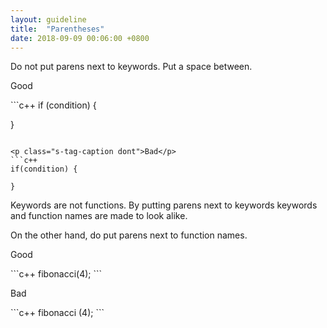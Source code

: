 ```yaml
---
layout: guideline
title:  "Parentheses"
date: 2018-09-09 00:06:00 +0800
---
```


Do not put parens next to keywords. Put a space between.

<p class="s-tag-caption do">Good</p>
```c++
if (condition) {

}
```

<p class="s-tag-caption dont">Bad</p>
```c++
if(condition) {

}
```

Keywords are not functions. By putting parens next to keywords keywords and function names are made to look alike.

On the other hand, do put parens next to function names.

<p class="s-tag-caption do">Good</p>
```c++
fibonacci(4);
```

<p class="s-tag-caption dont">Bad</p>
```c++
fibonacci (4);
```
